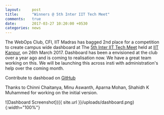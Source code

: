 ```yaml
---
layout:     post
title:      "Winners @ 5th Inter IIT Tech Meet"
comments:   true
date:       2017-03-27 10:20:00 +0530
categories: news
---
```


The WebOps Club, CFI, IIT Madras has bagged 2nd place for a competition to create campus wide dashboard at The [5th Inter IIT Tech Meet][inter-iit] held at [IIT Kanpur][iit-kanpur], on 26th March 2017.
Dashboard has been a envisioned at the club over a year ago and is coming to realisation now. We have a great team working on this. We will be launching this across insti with administration's help over the coming month.

Contribute to dashboad on [GitHub][github-repo]

Thanks to Chinni Chaitanya, Minu Aswanth, Aparna Mohan, Shahidh K Muhammed for working on the initial version.

![Dashboard Screenshot]({{ site.url }}/uploads/dashboard.png){:width="100%"}

[inter-iit]: http://interiit.tech
[github-repo]: https://github.com/The-WebOps-Club/insti-dashboard
[iit-kanpur]: http://iitk.ac.in/
